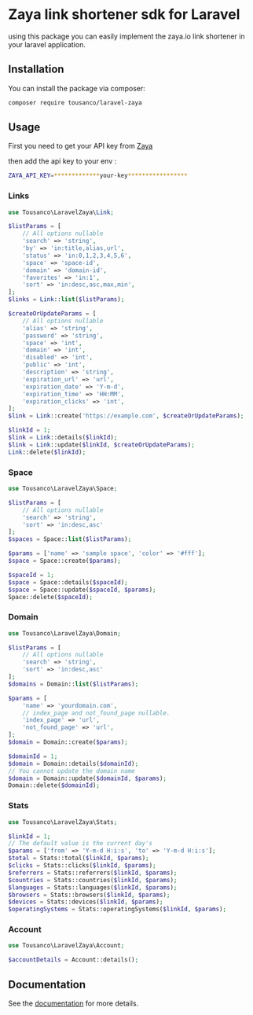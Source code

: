 # Zaya link shortener sdk for Laravel
using this package you can easily implement the zaya.io link shortener in your laravel application.
## Installation

You can install the package via composer:
```bash
composer require tousanco/laravel-zaya
```
## Usage
First you need to get your API key from [Zaya](https://zaya.io/developers/api)

then add the api key to your env :
```bash
ZAYA_API_KEY=*************your-key*****************
```
### Links
```php
use Tousanco\LaravelZaya\Link;

$listParams = [
    // All options nullable
    'search' => 'string',
    'by' => 'in:title,alias,url',
    'status' => 'in:0,1,2,3,4,5,6',
    'space' => 'space-id',
    'domain' => 'domain-id',
    'favorites' => 'in:1',
    'sort' => 'in:desc,asc,max,min',
];
$links = Link::list($listParams);

$createOrUpdateParams = [
    // All options nullable
    'alias' => 'string',
    'password' => 'string',
    'space' => 'int',
    'domain' => 'int',
    'disabled' => 'int',
    'public' => 'int',
    'description' => 'string',
    'expiration_url' => 'url',
    'expiration_date' => 'Y-m-d',
    'expiration_time' => 'HH:MM',
    'expiration_clicks' => 'int',
];
$link = Link::create('https://example.com', $createOrUpdateParams);

$linkId = 1;
$link = Link::details($linkId);
$link = Link::update($linkId, $createOrUpdateParams);
Link::delete($linkId);
```
### Space
```php
use Tousanco\LaravelZaya\Space;

$listParams = [
    // All options nullable
    'search' => 'string',
    'sort' => 'in:desc,asc'
];
$spaces = Space::list($listParams);

$params = ['name' => 'sample space', 'color' => '#fff'];
$space = Space::create($params);

$spaceId = 1;
$space = Space::details($spaceId);
$space = Space::update($spaceId, $params);
Space::delete($spaceId);
```
### Domain
```php
use Tousanco\LaravelZaya\Domain;

$listParams = [
    // All options nullable
    'search' => 'string',
    'sort' => 'in:desc,asc'
];
$domains = Domain::list($listParams);

$params = [
    'name' => 'yourdomain.com',
    // index_page and not_found_page nullable.
    'index_page' => 'url',
    'not_found_page' => 'url',
];
$domain = Domain::create($params);

$domainId = 1;
$domain = Domain::details($domainId);
// You cannot update the domain name
$domain = Domain::update($domainId, $params);
Domain::delete($domainId);
```
### Stats
```php
use Tousanco\LaravelZaya\Stats;

$linkId = 1;
// The default value is the current day's
$params = ['from' => 'Y-m-d H:i:s', 'to' => 'Y-m-d H:i:s'];
$total = Stats::total($linkId, $params);
$clicks = Stats::clicks($linkId, $params);
$referrers = Stats::referrers($linkId, $params);
$countries = Stats::countries($linkId, $params);
$languages = Stats::languages($linkId, $params);
$browsers = Stats::browsers($linkId, $params);
$devices = Stats::devices($linkId, $params);
$operatingSystems = Stats::operatingSystems($linkId, $params);
```
### Account
```php
use Tousanco\LaravelZaya\Account;

$accountDetails = Account::details();
```
## Documentation
See the [documentation](https://zaya.io/developers) for more details.